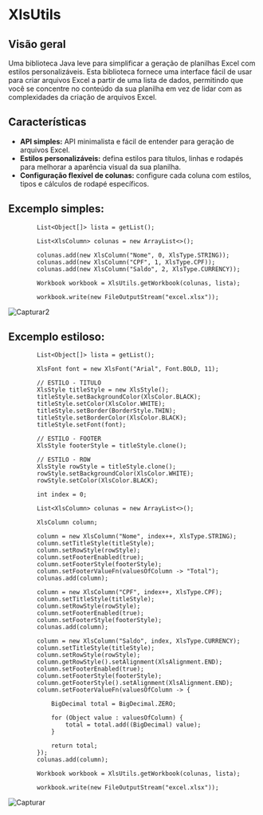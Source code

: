 # XlsUtils

## Visão geral
Uma biblioteca Java leve para simplificar a geração de planilhas Excel com estilos personalizáveis. Esta biblioteca fornece uma interface fácil de usar para criar arquivos Excel a partir de uma lista de dados, permitindo que você se concentre no conteúdo da sua planilha em vez de lidar com as complexidades da criação de arquivos Excel.

## Características
- **API simples:** API minimalista e fácil de entender para geração de arquivos Excel.
- **Estilos personalizáveis:** defina estilos para títulos, linhas e rodapés para melhorar a aparência visual da sua planilha.
- **Configuração flexível de colunas:** configure cada coluna com estilos, tipos e cálculos de rodapé específicos.

## Excemplo simples:
```
		List<Object[]> lista = getList();
		
		List<XlsColumn> colunas = new ArrayList<>();
		
		colunas.add(new XlsColumn("Nome", 0, XlsType.STRING));
		colunas.add(new XlsColumn("CPF", 1, XlsType.CPF));
		colunas.add(new XlsColumn("Saldo", 2, XlsType.CURRENCY));
		
		Workbook workbook = XlsUtils.getWorkbook(colunas, lista);
				
		workbook.write(new FileOutputStream("excel.xlsx"));
```

![Capturar2](https://github.com/isaacsilvatech/XlsUtils/assets/145171555/d405f7a4-e2ac-4bc6-96af-0e1bfdf8a124)

## Excemplo estiloso:
```
		List<Object[]> lista = getList();
		
		XlsFont font = new XlsFont("Arial", Font.BOLD, 11);

		// ESTILO - TITULO
		XlsStyle titleStyle = new XlsStyle();
		titleStyle.setBackgroundColor(XlsColor.BLACK);
		titleStyle.setColor(XlsColor.WHITE);
		titleStyle.setBorder(BorderStyle.THIN);
		titleStyle.setBorderColor(XlsColor.BLACK);
		titleStyle.setFont(font);

		// ESTILO - FOOTER
		XlsStyle footerStyle = titleStyle.clone();

		// ESTILO - ROW
		XlsStyle rowStyle = titleStyle.clone();
		rowStyle.setBackgroundColor(XlsColor.WHITE);
		rowStyle.setColor(XlsColor.BLACK);

		int index = 0;

		List<XlsColumn> colunas = new ArrayList<>();
		
		XlsColumn column;
		
		column = new XlsColumn("Nome", index++, XlsType.STRING);
		column.setTitleStyle(titleStyle);
		column.setRowStyle(rowStyle);
		column.setFooterEnabled(true);
		column.setFooterStyle(footerStyle);
		column.setFooterValueFn(valuesOfColumn -> "Total");
		colunas.add(column);
		
		column = new XlsColumn("CPF", index++, XlsType.CPF);
		column.setTitleStyle(titleStyle);
		column.setRowStyle(rowStyle);
		column.setFooterEnabled(true);
		column.setFooterStyle(footerStyle);
		colunas.add(column);

		column = new XlsColumn("Saldo", index, XlsType.CURRENCY);
		column.setTitleStyle(titleStyle);
		column.setRowStyle(rowStyle);
		column.getRowStyle().setAlignment(XlsAlignment.END);
		column.setFooterEnabled(true);
		column.setFooterStyle(footerStyle);
		column.getFooterStyle().setAlignment(XlsAlignment.END);
		column.setFooterValueFn(valuesOfColumn -> {

			BigDecimal total = BigDecimal.ZERO;

			for (Object value : valuesOfColumn) {
				total = total.add((BigDecimal) value);
			}

			return total;
		});
		colunas.add(column);

		Workbook workbook = XlsUtils.getWorkbook(colunas, lista);
		
		workbook.write(new FileOutputStream("excel.xlsx"));
```
![Capturar](https://github.com/isaacsilvatech/XlsUtils/assets/145171555/a325342f-363c-4286-a9ca-e9d89dea57de)
